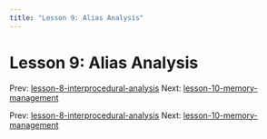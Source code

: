 ```yaml
---
title: "Lesson 9: Alias Analysis"
---
```


# Lesson 9: Alias Analysis

Prev: [lesson-8-interprocedural-analysis](lesson-8-interprocedural-analysis.md)
Next: [lesson-10-memory-management](lesson-10-memory-management.md)

Prev: [lesson-8-interprocedural-analysis](lesson-8-interprocedural-analysis.md)
Next: [lesson-10-memory-management](lesson-10-memory-management.md)
